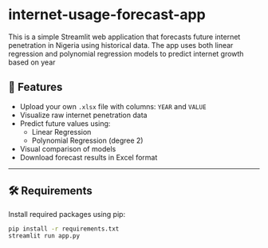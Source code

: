# internet-usage-forecast-app
This is a simple Streamlit web application that forecasts future internet penetration in Nigeria using historical data. The app uses both linear regression and polynomial regression models to predict internet growth based on year



## 📁 Features

- Upload your own `.xlsx` file with columns: `YEAR` and `VALUE`
- Visualize raw internet penetration data
- Predict future values using:
  - Linear Regression
  - Polynomial Regression (degree 2)
- Visual comparison of models
- Download forecast results in Excel format

---

## 🛠 Requirements

Install required packages using pip:

```bash
pip install -r requirements.txt
streamlit run app.py

